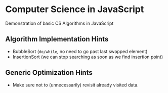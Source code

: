 # Computer Science in JavaScript

  Demonstration of basic CS Algorithms in JavaScript

## Algorithm Implementation Hints

  - BubbleSort (`do/while`, no need to go past last swapped element)
  - InsertionSort (we can stop searching as soon as we find insertion point)

## Generic Optimization Hints

  - Make sure not to (unnecessarily) revisit already visited data.
